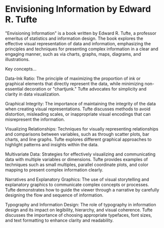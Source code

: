 # Envisioning Information by Edward R. Tufte

"Envisioning Information" is a book written by Edward R. Tufte, a professor emeritus of statistics and information design. The book explores the effective visual representation of data and information, emphasizing the principles and techniques for presenting complex information in a clear and engaging manner, such as via charts, graphs, maps, diagrams, and illustrations.

Key concepts…

Data-Ink Ratio: The principle of maximizing the proportion of ink or graphical elements that directly represent the data, while minimizing non-essential decoration or "chartjunk." Tufte advocates for simplicity and clarity in data visualization.

Graphical Integrity: The importance of maintaining the integrity of the data when creating visual representations. Tufte discusses methods to avoid distortion, misleading scales, or inappropriate visual encodings that can misrepresent the information.

Visualizing Relationships: Techniques for visually representing relationships and comparisons between variables, such as through scatter plots, bar charts, and line graphs. Tufte explores different graphical approaches to highlight patterns and insights within the data.

Multivariate Data: Strategies for effectively visualizing and communicating data with multiple variables or dimensions. Tufte provides examples of techniques such as small multiples, parallel coordinate plots, and color mapping to present complex information clearly.

Narratives and Explanatory Graphics: The use of visual storytelling and explanatory graphics to communicate complex concepts or processes. Tufte demonstrates how to guide the viewer through a narrative by carefully designing the flow and sequence of information.

Typography and Information Design: The role of typography in information design and its impact on legibility, hierarchy, and visual coherence. Tufte discusses the importance of choosing appropriate typefaces, font sizes, and text formatting to enhance clarity and readability.
